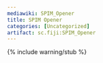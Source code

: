 ```yaml
---
mediawiki: SPIM_Opener
title: SPIM Opener
categories: [Uncategorized]
artifact: sc.fiji:SPIM_Opener
---
```


{% include warning/stub %}



